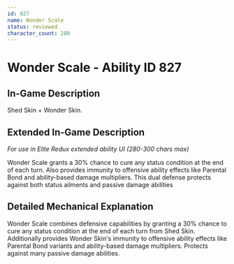 ```yaml
---
id: 827
name: Wonder Scale
status: reviewed
character_count: 280
---
```


# Wonder Scale - Ability ID 827

## In-Game Description
Shed Skin + Wonder Skin.

## Extended In-Game Description
*For use in Elite Redux extended ability UI (280-300 chars max)*

Wonder Scale grants a 30% chance to cure any status condition at the end of each turn. Also provides immunity to offensive ability effects like Parental Bond and ability-based damage multipliers. This dual defense protects against both status ailments and passive damage abilities

## Detailed Mechanical Explanation

Wonder Scale combines defensive capabilities by granting a 30% chance to cure any status condition at the end of each turn from Shed Skin. Additionally provides Wonder Skin's immunity to offensive ability effects like Parental Bond variants and ability-based damage multipliers. Protects against many passive damage abilities.